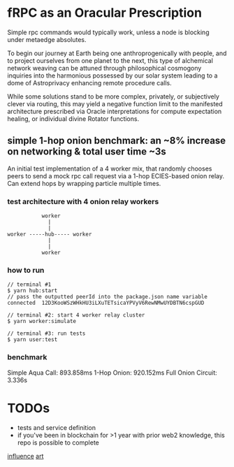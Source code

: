 # fRPC as an Oracular Prescription
Simple rpc commands would typically work, unless a node is blocking under metaedge absolutes.

To begin our journey at Earth being one anthroprogenically with people, and to project ourselves from one planet to the next, this type of alchemical network weaving can be attuned through philosophical cosmogony inquiries into the harmonious possessed by our solar system leading to a dome of Astroprivacy enhancing remote procedure calls.

While some solutions stand to be more complex, privately, or subjectively clever via routing, this may yield a negative function limit to the manifested architecture prescribed via Oracle interpretations for compute expectation healing, or individual divine Rotator functions.

## simple 1-hop onion benchmark: an ~8% increase on networking & total user time ~3s
An initial test implementation of a 4 worker mix, that randomly chooses peers to send a mock rpc call request via a 1-hop ECIES-based onion relay. Can extend hops by wrapping particle multiple times.

### test architecture with 4 onion relay workers
```
           worker
             |
             |
worker -----hub----- worker
             |
             |
           worker
```

### how to run
```
// terminal #1
$ yarn hub:start
// pass the outputted peerId into the package.json name variable 
connected  12D3KooWSzWHkHU3iLXuTETsicaYPVyV6RewNMwUYDBTN6cspGUD

// terminal #2: start 4 worker relay cluster
$ yarn worker:simulate

// terminal #3: run tests
$ yarn user:test
```

### benchmark
Simple Aqua Call: 893.858ms
1-Hop Onion: 920.152ms
Full Onion Circuit: 3.336s

# TODOs
- tests and service definition
- if you've been in blockchain for >1 year with prior web2 knowledge, this repo is possible to complete

[influence](https://github.com/fluencelabs/fRPC-Substrate)
[art](https://codepen.io/moskalyk-the-lessful/pen/PodjXWe)
